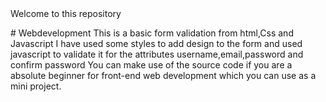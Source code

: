 <HAPPYCODING>
Welcome to this repository
</HAPPYCODING>

<WEBDEVELOPMENT># Webdevelopment
This is a basic form validation from html,Css and Javascript
I have used some styles to add design to the form and used javascript to validate it for the attributes username,email,password and confirm password
You can make use of the source code if you are a absolute beginner for front-end web development which you can use as a mini project.</WEBDEVELOPMENT>
